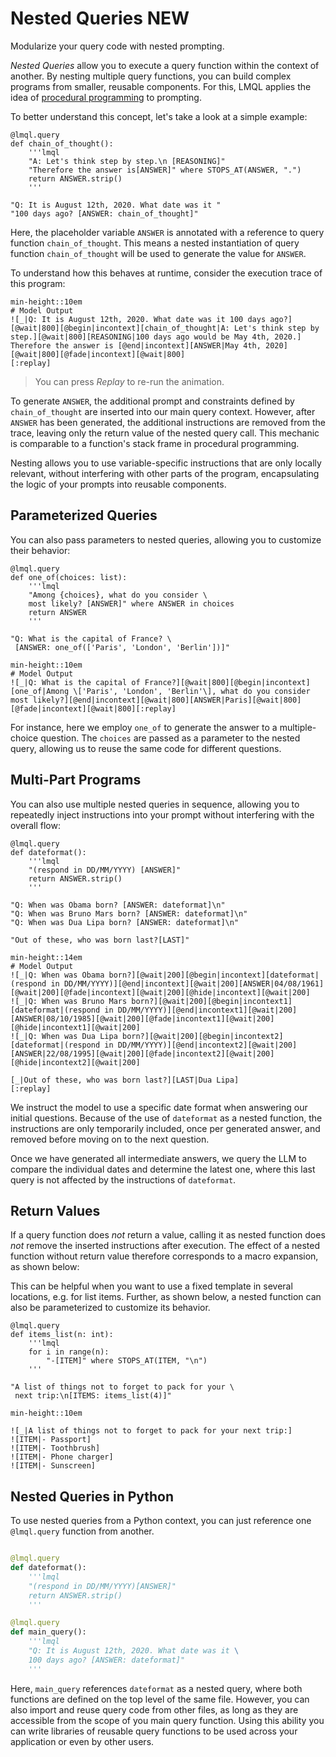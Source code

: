 # Nested Queries <span class="badge">NEW</span>

<div class="subtitle">Modularize your query code with nested prompting.</div>

*Nested Queries* allow you to execute a query function within the context of another. By nesting multiple query functions, you can build complex programs from smaller, reusable components. For this, LMQL applies the idea of [procedural programming](https://en.wikipedia.org/wiki/Procedural_programming) to prompting.

To better understand this concept, let's take a look at a simple example:

```lmql
@lmql.query
def chain_of_thought():
    '''lmql
    "A: Let's think step by step.\n [REASONING]"
    "Therefore the answer is[ANSWER]" where STOPS_AT(ANSWER, ".")
    return ANSWER.strip()
    '''

"Q: It is August 12th, 2020. What date was it "
"100 days ago? [ANSWER: chain_of_thought]"
```

Here, the placeholder variable `ANSWER` is annotated with a reference to query function `chain_of_thought`. This means a nested instantiation of query function `chain_of_thought` will be used to generate the value for `ANSWER`.

To understand how this behaves at runtime, consider the execution trace of this program:

```promptdown
min-height::10em
# Model Output
![_|Q: It is August 12th, 2020. What date was it 100 days ago?][@wait|800][@begin|incontext][chain_of_thought|A: Let's think step by step.][@wait|800][REASONING|100 days ago would be May 4th, 2020.] Therefore the answer is [@end|incontext][ANSWER|May 4th, 2020][@wait|800][@fade|incontext][@wait|800]
[:replay]
```

> You can press *Replay* to re-run the animation.

To generate `ANSWER`, the additional prompt and constraints defined by `chain_of_thought` are inserted into our main query context. However, after `ANSWER` has been generated, the additional instructions are removed from the trace, leaving only the return value of the nested query call. This mechanic is comparable to a function's stack frame in procedural programming.

Nesting allows you to use variable-specific instructions that are only locally relevant, without interfering with other parts of the program, encapsulating the logic of your prompts into reusable components.

## Parameterized Queries

You can also pass parameters to nested queries, allowing you to customize their behavior:

```lmql
@lmql.query
def one_of(choices: list):
    '''lmql
    "Among {choices}, what do you consider \
    most likely? [ANSWER]" where ANSWER in choices
    return ANSWER
    '''

"Q: What is the capital of France? \
 [ANSWER: one_of(['Paris', 'London', 'Berlin'])]"
```

```promptdown
min-height::10em
# Model Output
![_|Q: What is the capital of France?][@wait|800][@begin|incontext][one_of|Among \['Paris', 'London', 'Berlin'\], what do you consider most likely?][@end|incontext][@wait|800][ANSWER|Paris][@wait|800][@fade|incontext][@wait|800][:replay]
```

For instance, here we employ `one_of` to generate the answer to a multiple-choice question. The `choices` are passed as a parameter to the nested query, allowing us to reuse the same code for different questions.

## Multi-Part Programs

You can also use multiple nested queries in sequence, allowing you to repeatedly inject instructions into your prompt without interfering with the overall flow:

```lmql
@lmql.query
def dateformat():
    '''lmql
    "(respond in DD/MM/YYYY) [ANSWER]"
    return ANSWER.strip()
    '''

"Q: When was Obama born? [ANSWER: dateformat]\n"
"Q: When was Bruno Mars born? [ANSWER: dateformat]\n"
"Q: When was Dua Lipa born? [ANSWER: dateformat]\n"

"Out of these, who was born last?[LAST]"
```

```promptdown
min-height::14em
# Model Output
![_|Q: When was Obama born?][@wait|200][@begin|incontext][dateformat|(respond in DD/MM/YYYY)][@end|incontext][@wait|200][ANSWER|04/08/1961][@wait|200][@fade|incontext][@wait|200][@hide|incontext][@wait|200]
![_|Q: When was Bruno Mars born?][@wait|200][@begin|incontext1][dateformat|(respond in DD/MM/YYYY)][@end|incontext1][@wait|200][ANSWER|08/10/1985][@wait|200][@fade|incontext1][@wait|200][@hide|incontext1][@wait|200]
![_|Q: When was Dua Lipa born?][@wait|200][@begin|incontext2][dateformat|(respond in DD/MM/YYYY)][@end|incontext2][@wait|200][ANSWER|22/08/1995][@wait|200][@fade|incontext2][@wait|200][@hide|incontext2][@wait|200]

[_|Out of these, who was born last?][LAST|Dua Lipa]
[:replay]
```

We instruct the model to use a specific date format when answering our initial questions. Because of the use of `dateformat` as a nested function, the instructions are only temporarily included, once per generated answer, and removed before moving on to the next question.

Once we have generated all intermediate answers, we query the LLM to compare the individual dates and determine the latest one, where this last query is not affected by the instructions of `dateformat`.

## Return Values

If a query function does _not_ return a value, calling it as nested function does _not_ remove the inserted instructions after execution. The effect of a nested function without return value therefore corresponds to a macro expansion, as shown below:

This can be helpful when you want to use a fixed template in several locations, e.g. for list items. Further, as shown below, a nested function can also be parameterized to customize its behavior.

```lmql
@lmql.query
def items_list(n: int):
    '''lmql
    for i in range(n):
        "-[ITEM]" where STOPS_AT(ITEM, "\n")
    '''

"A list of things not to forget to pack for your \
 next trip:\n[ITEMS: items_list(4)]"
```

```promptdown
min-height::10em

![_|A list of things not to forget to pack for your next trip:]
![ITEM|- Passport]
![ITEM|- Toothbrush]
![ITEM|- Phone charger]
![ITEM|- Sunscreen]
```

## Nested Queries in Python

To use nested queries from a Python context, you can just reference one `@lmql.query` function from another.

```python

@lmql.query
def dateformat():
    '''lmql
    "(respond in DD/MM/YYYY)[ANSWER]"
    return ANSWER.strip()
    '''

@lmql.query
def main_query():
    '''lmql
    "Q: It is August 12th, 2020. What date was it \
    100 days ago? [ANSWER: dateformat]"
    '''
```

Here, `main_query` references `dateformat` as a nested query, where both functions are defined on the top level of the same file. However, you can also import and reuse query code from other files, as long as they are accessible from the scope of you main query function. Using this ability you can write libraries of reusable query functions to be used across your application or even by other users.